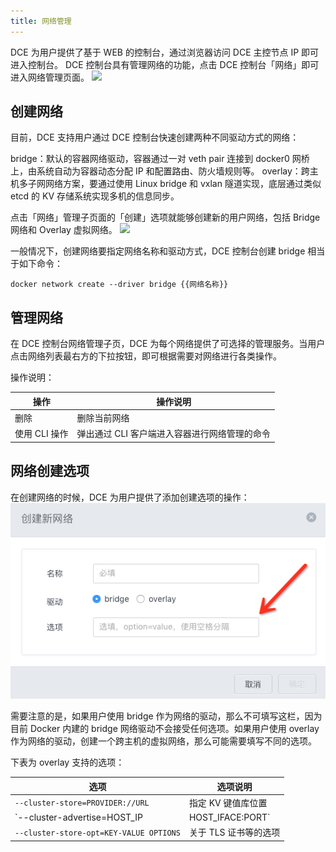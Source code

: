 ```yaml
---
title: 网络管理
---
```


DCE 为用户提供了基于 WEB 的控制台，通过浏览器访问 DCE 主控节点 IP 即可进入控制台。
DCE 控制台具有管理网络的功能，点击 DCE 控制台「网络」即可进入网络管理页面。
![](manage_network.jpg)

## 创建网络

目前，DCE 支持用户通过 DCE 控制台快速创建两种不同驱动方式的网络：

bridge：默认的容器网络驱动，容器通过一对 veth pair 连接到 docker0 网桥上，由系统自动为容器动态分配 IP 和配置路由、防火墙规则等。
overlay：跨主机多子网网络方案，要通过使用 Linux bridge 和 vxlan 隧道实现，底层通过类似 etcd 的 KV 存储系统实现多机的信息同步。


点击「网络」管理子页面的「创建」选项就能够创建新的用户网络，包括 Bridge 网络和 Overlay 虚拟网络。
![](create_network.jpg)

一般情况下，创建网络要指定网络名称和驱动方式，DCE 控制台创建 bridge 相当于如下命令：
```
docker network create --driver bridge {{网络名称}}
```

## 管理网络
在 DCE 控制台网络管理子页，DCE 为每个网络提供了可选择的管理服务。当用户点击网络列表最右方的下拉按钮，即可根据需要对网络进行各类操作。


操作说明：

| 操作 | 操作说明 |
| ---- | ---- |
| 删除 | 删除当前网络 |
| 使用 CLI 操作 | 弹出通过 CLI 客户端进入容器进行网络管理的命令 |


## 网络创建选项

在创建网络的时候，DCE 为用户提供了添加创建选项的操作：
![](network_option.png)

需要注意的是，如果用户使用 bridge 作为网络的驱动，那么不可填写这栏，因为目前 Docker 内建的 bridge 网络驱动不会接受任何选项。如果用户使用 overlay 作为网络的驱动，创建一个跨主机的虚拟网络，那么可能需要填写不同的选项。

下表为 overlay 支持的选项：

| 选项 | 选项说明 |
| ---- | ------- |
| `--cluster-store=PROVIDER://URL` | 指定 KV 键值库位置 |
| `--cluster-advertise=HOST_IP|HOST_IFACE:PORT` | 主机的 IP 地址或主机的接口 |
| `--cluster-store-opt=KEY-VALUE OPTIONS` | 关于 TLS 证书等的选项 |
